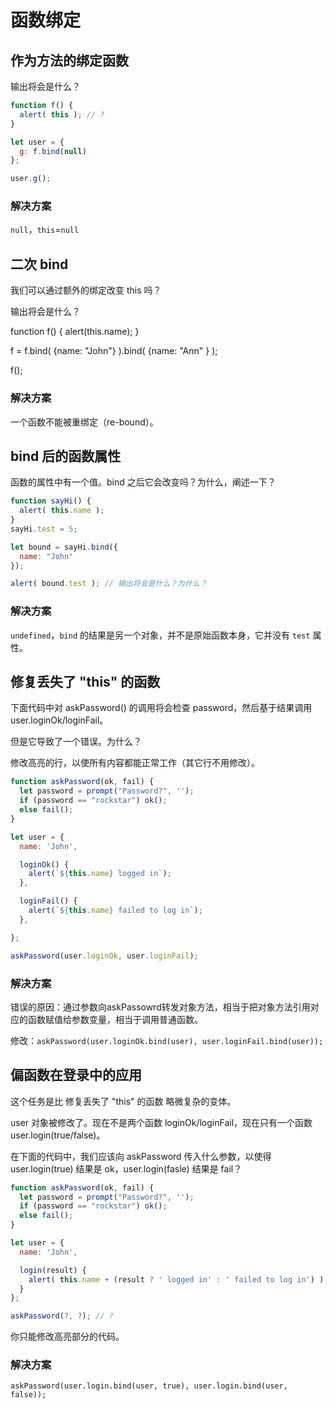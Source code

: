 # 函数绑定

## 作为方法的绑定函数

输出将会是什么？

``` javascript
function f() {
  alert( this ); // ?
}

let user = {
  g: f.bind(null)
};

user.g();
```

### 解决方案

`null`，`this`=`null`

## 二次 bind

我们可以通过额外的绑定改变 this 吗？

输出将会是什么？

function f() {
  alert(this.name);
}

f = f.bind( {name: "John"} ).bind( {name: "Ann" } );

f();

### 解决方案

一个函数不能被重绑定（re-bound）。

## bind 后的函数属性

函数的属性中有一个值。bind 之后它会改变吗？为什么，阐述一下？

``` javascript
function sayHi() {
  alert( this.name );
}
sayHi.test = 5;

let bound = sayHi.bind({
  name: "John"
});

alert( bound.test ); // 输出将会是什么？为什么？
```

### 解决方案

`undefined`，`bind` 的结果是另一个对象，并不是原始函数本身，它并没有 `test` 属性。

## 修复丢失了 "this" 的函数

下面代码中对 askPassword() 的调用将会检查 password，然后基于结果调用 user.loginOk/loginFail。

但是它导致了一个错误。为什么？

修改高亮的行，以使所有内容都能正常工作（其它行不用修改）。

``` javascript
function askPassword(ok, fail) {
  let password = prompt("Password?", '');
  if (password == "rockstar") ok();
  else fail();
}

let user = {
  name: 'John',

  loginOk() {
    alert(`${this.name} logged in`);
  },

  loginFail() {
    alert(`${this.name} failed to log in`);
  },

};

askPassword(user.loginOk, user.loginFail);
```

### 解决方案

错误的原因：通过参数向askPassowrd转发对象方法，相当于把对象方法引用对应的函数赋值给参数变量，相当于调用普通函数。

修改：`askPassword(user.loginOk.bind(user), user.loginFail.bind(user));`

## 偏函数在登录中的应用

这个任务是比 修复丢失了 "this" 的函数 略微复杂的变体。

user 对象被修改了。现在不是两个函数 loginOk/loginFail，现在只有一个函数 user.login(true/false)。

在下面的代码中，我们应该向 askPassword 传入什么参数，以使得 user.login(true) 结果是 ok，user.login(fasle) 结果是 fail？

``` javascript
function askPassword(ok, fail) {
  let password = prompt("Password?", '');
  if (password == "rockstar") ok();
  else fail();
}

let user = {
  name: 'John',

  login(result) {
    alert( this.name + (result ? ' logged in' : ' failed to log in') );
  }
};

askPassword(?, ?); // ?
```

你只能修改高亮部分的代码。

### 解决方案

`askPassword(user.login.bind(user, true), user.login.bind(user, false));`